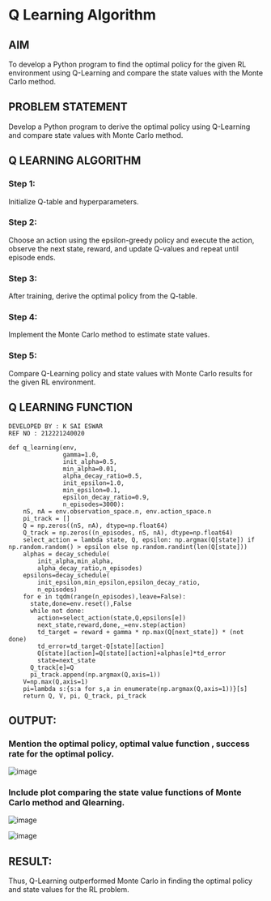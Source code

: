# Q Learning Algorithm


## AIM
To develop a Python program to find the optimal policy for the given RL environment using Q-Learning and compare the state values with the Monte Carlo method.

## PROBLEM STATEMENT
Develop a Python program to derive the optimal policy using Q-Learning and compare state values with Monte Carlo method.

## Q LEARNING ALGORITHM
### Step 1:
Initialize Q-table and hyperparameters.

### Step 2:
Choose an action using the epsilon-greedy policy and execute the action, observe the next state, reward, and update Q-values and repeat until episode ends.

### Step 3:
After training, derive the optimal policy from the Q-table.

### Step 4:
Implement the Monte Carlo method to estimate state values.

### Step 5:
Compare Q-Learning policy and state values with Monte Carlo results for the given RL environment.

## Q LEARNING FUNCTION
```
DEVELOPED BY : K SAI ESWAR
REF NO : 212221240020
```
```python3
def q_learning(env, 
               gamma=1.0,
               init_alpha=0.5,
               min_alpha=0.01,
               alpha_decay_ratio=0.5,
               init_epsilon=1.0,
               min_epsilon=0.1,
               epsilon_decay_ratio=0.9,
               n_episodes=3000):
    nS, nA = env.observation_space.n, env.action_space.n
    pi_track = []
    Q = np.zeros((nS, nA), dtype=np.float64)
    Q_track = np.zeros((n_episodes, nS, nA), dtype=np.float64)
    select_action = lambda state, Q, epsilon: np.argmax(Q[state]) if np.random.random() > epsilon else np.random.randint(len(Q[state]))
    alphas = decay_schedule(
        init_alpha,min_alpha,
        alpha_decay_ratio,n_episodes)
    epsilons=decay_schedule(
        init_epsilon,min_epsilon,epsilon_decay_ratio,
        n_episodes)
    for e in tqdm(range(n_episodes),leave=False):
      state,done=env.reset(),False
      while not done:
        action=select_action(state,Q,epsilons[e])
        next_state,reward,done,_=env.step(action)
        td_target = reward + gamma * np.max(Q[next_state]) * (not done)
        td_error=td_target-Q[state][action]
        Q[state][action]=Q[state][action]+alphas[e]*td_error
        state=next_state
      Q_track[e]=Q
      pi_track.append(np.argmax(Q,axis=1))
    V=np.max(Q,axis=1)
    pi=lambda s:{s:a for s,a in enumerate(np.argmax(Q,axis=1))}[s]
    return Q, V, pi, Q_track, pi_track
```
## OUTPUT:
### Mention the optimal policy, optimal value function , success rate for the optimal policy.
![image](https://github.com/Sandhyacharu/q-learning/assets/75235167/c02cd600-2b7d-489e-bdd0-78029c21b94c)

### Include plot comparing the state value functions of Monte Carlo method and Qlearning.
![image](https://github.com/Bhavya0912/q-learning/assets/75235293/3340a0d5-e717-4a73-b011-7605e6b5ec40)


![image](https://github.com/Bhavya0912/q-learning/assets/75235293/cdfccd7e-f209-4374-a899-1cdb1ad1b789)

## RESULT:
Thus, Q-Learning outperformed Monte Carlo in finding the optimal policy and state values for the RL problem.

